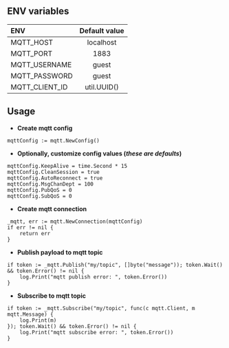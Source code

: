 ## ENV variables

| ENV            | Default value |
|:---------------|:-------------:|
| MQTT_HOST      | localhost     |
| MQTT_PORT      | 1883          |
| MQTT_USERNAME  | guest         |
| MQTT_PASSWORD  | guest         |
| MQTT_CLIENT_ID | util.UUID()   |

## Usage

* **Create mqtt config**
```
mqttConfig := mqtt.NewConfig()
```

* **Optionally, customize config values (*these are defaults*)**
```
mqttConfig.KeepAlive = time.Second * 15
mqttConfig.CleanSession = true
mqttConfig.AutoReconnect = true
mqttConfig.MsgChanDept = 100
mqttConfig.PubQoS = 0
mqttConfig.SubQoS = 0
```

* **Create mqtt connection**
```
_mqtt, err := mqtt.NewConnection(mqttConfig)
if err != nil {
    return err
}
```

* **Publish payload to mqtt topic**
```
if token := _mqtt.Publish("my/topic", []byte("message")); token.Wait() && token.Error() != nil {
    log.Print("mqtt publish error: ", token.Error())
}
```

* **Subscribe to mqtt topic**
```
if token := _mqtt.Subscribe("my/topic", func(c mqtt.Client, m mqtt.Message) {
    log.Print(m)
}); token.Wait() && token.Error() != nil {
    log.Print("mqtt subscribe error: ", token.Error())
}
```